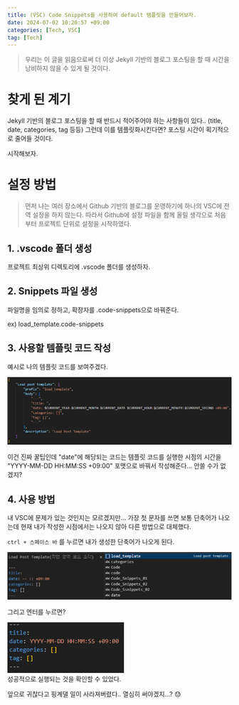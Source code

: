 ```yaml
---
title: (VSC) Code Snippets를 사용하여 default 템플릿을 만들어보자.
date: 2024-07-02 10:20:57 +09:00
categories: [Tech, VSC]
tag: [Tech]
---
```


> 우리는 이 글을 읽음으로써 더 이상 Jekyll 기반의 블로그 포스팅을 할 때 시간을 낭비하지 않을 수 있게 될 것이다.

# 찾게 된 계기

<!-- ![Code_Snippets_01](./assets/images/Code_Snippets_01.png) -->
Jekyll 기반의 블로그 포스팅을 할 때 반드시 적어주어야 하는 사항들이 있다.. (title, date, categories, tag 등등)
그런데 이를 템플릿화시킨다면? 포스팅 시간이 획기적으로 줄어들 것이다.

시작해보자.

# 설정 방법
> 먼저 나는 여러 장소에서 Github 기반의 블로그를 운영하기에 하나의 VSC에 전역 설정을 하지 않는다.
> 따라서 Github에 설정 파일을 함께 올릴 생각으로 처음부터 프로젝트 단위로 설정을 시작하였다.

## 1. .vscode 폴더 생성
프로젝트 최상위 디렉토리에 .vscode 폴더를 생성하자.

## 2. Snippets 파일 생성
파일명을 임의로 정하고, 확장자를 .code-snippets으로 바꿔준다.

ex) load_template.code-snippets

## 3. 사용할 템플릿 코드 작성
예시로 나의 템플릿 코드를 보여주겠다.

<div align="left">
    <img src="./assets/images/Code_Snippets_01.png" alt="Code_Snippets_01">  
</div>

이건 진짜 꿀팁인데 "date"에 해당되는 코드는 템플릿 코드를 실행한 시점의 시간을 "YYYY-MM-DD HH:MM:SS +09:00" 포맷으로 바꿔서 작성해준다... 안쓸 수가 없겠지?

## 4. 사용 방법
내 VSC에 문제가 있는 것인지는 모르겠지만... 가장 첫 문자를 쓰면 보통 단축어가 나오는데 현재 내가 작성한 시점에서는 나오지 않아 다른 방법으로 대체했다.

`ctrl + 스페이스 바` 를 누르면 내가 생성한 단축어가 나오게 된다.
<div align="left">
    <img src="./assets/images/Code_Snippets_02.png" alt="Code_Snippets_02">  
</div>

그리고 엔터를 누르면?  
<div align="left">
    <img src="./assets/images/Code_Snippets_03.png" alt="Code_Snippets_03">  
</div>
성공적으로 실행되는 것을 확인할 수 있었다.

앞으로 귀찮다고 핑계댈 일이 사라져버렸다..
열심히 써야겠지...? 😓